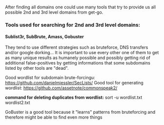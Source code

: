  After finding all domains one could use many tools that try to provide us all possible 2nd and 3rd level domains from get-go. 

### Tools used for searching for 2nd and 3rd level domains: 
#### **Sublist3r, SubBrute, Amass, Gobuster**

They tend to use different strategies such as bruteforce, DNS transfers and/or google dorking...
It is important to use every other one of them to get as many unique results as humanely possible and possibly getting rid of additional false-positives by getting informations that some subdomains listed by other tools are "dead".

Good wordlist for subdomain brute-forcingu:
https://github.com/danielmiessler/SecLists/
Good tool for generating wordlist:
https://github.com/assetnote/commonspeak2/

**command for deleting duplicates from wordlist:**
sort -u wordlist.txt wordlist2.txt

GoBuster is a good tool because it "learns" patterns from bruteforcing and therefore might be able to find even more things
